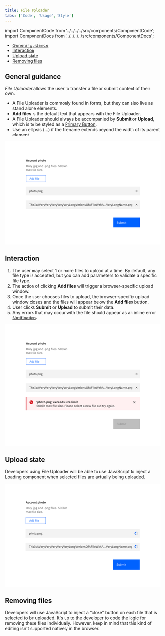 ```yaml
---
title: File Uploader
tabs: ['Code', 'Usage','Style']
---
```


import ComponentCode from '../../../../src/components/ComponentCode';
import ComponentDocs from '../../../../src/components/ComponentDocs';

<AnchorLinks>
<ul>
    <li><a data-scroll href="#general-guidance">General guidance</a></li>
    <li><a data-scroll href="#interaction">Interaction</a></li>
    <li><a data-scroll href="#upload-state">Upload state</a></li>
    <li><a data-scroll href="#removing-files">Removing files</a></li>
</ul>
</AnchorLinks>

## General guidance

_File Uploader_ allows the user to transfer a file or submit content of their own.


- A File Uploader is commonly found in forms, but they can also live as stand alone elements.
- **Add files** is the default text that appears with the File Uploader.
- A File Uploader should always be accompanied by **Submit** or **Upload**, which is to be styled as a [Primary Button](/components/button).
- Use an ellipsis (...) if the filename extends beyond the width of its parent element.

<ImageComponent cols="8">

![file uploader example](images/file-uploader-usage-1.png)

</ImageComponent>

## Interaction

1. The user may select 1 or more files to upload at a time. By default, any file type is accepted, but you can add parameters to validate a specific file type.
2. The action of clicking **Add files** will trigger a browser-specific upload window.
3. Once the user chooses files to upload, the browser-specific upload window closes and the files will appear below the **Add files** button.
4. User clicks **Submit** or **Upload** to submit their data.
5. Any errors that may occur with the file should appear as an inline error
   [Notification](/components/notification).

<ImageComponent cols="8" caption="Errors in file uploader">

![file uploader error](images/file-uploader-usage-2.png)

</ImageComponent>

## Upload state

Developers using File Uploader will be able to use JavaScript to inject a Loading component when selected files are actually being uploaded.

<ImageComponent cols="8">

![File uploading state](images/file-uploader-usage-3.png)

</ImageComponent>

## Removing files

Developers will use JavaScript to inject a “close” button on each file that is selected to be uploaded. It's up to the developer to code the logic for removing these files individually. However, keep in mind that this kind of editing isn't supported natively in the browser.
